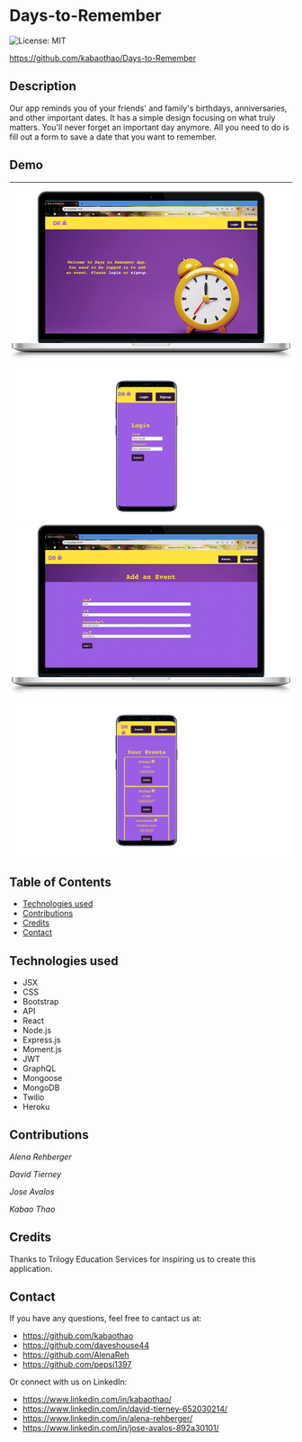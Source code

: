 # Days-to-Remember
![License: MIT](https://img.shields.io/badge/License-MIT-yellow.svg)

https://github.com/kabaothao/Days-to-Remember

## Description 
Our app reminds you of your friends' and family's birthdays, anniversaries, and other important dates. It has a simple design focusing on what truly matters. You'll never forget an important day anymore. All you need to do is fill out a form to save a date that you want to remember. 

## Demo 

***
![demo_still](./client/public/images/demo_1.png)
![demo_still](./client/public/images/demo_3.png)
![demo_still](./client/public/images/demo_2.png)
![demo_still](./client/public/images/demo_4.png)


## Table of Contents
* [Technologies used](#technologies-used)
* [Contributions](#Contributions)
* [Credits](#Credits)
* [Contact](#Contact)

## Technologies used
  - JSX
  - CSS
  - Bootstrap
  - API
  - React
  - Node.js
  - Express.js
  - Moment.js
  - JWT
  - GraphQL
  - Mongoose
  - MongoDB
  - Twilio
  - Heroku 

## Contributions
  *Alena Rehberger*

  *David Tierney*

  *Jose Avalos*

  *Kabao Thao*

## Credits
  Thanks to Trilogy Education Services for inspiring us to create this application.

## Contact
If you have any questions, feel free to cantact us at: 
  * https://github.com/kabaothao
  * https://github.com/daveshouse44
  * https://github.com/AlenaReh
  * https://github.com/pepsi1397

Or connect with us on LinkedIn:
  
  * https://www.linkedin.com/in/kabaothao/
  * https://www.linkedin.com/in/david-tierney-652030214/
  * https://www.linkedin.com/in/alena-rehberger/
  * https://www.linkedin.com/in/jose-avalos-892a30101/